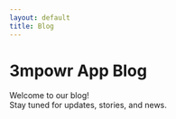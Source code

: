 ```yaml
---
layout: default
title: Blog
---
```


# 3mpowr App Blog

Welcome to our blog!  
Stay tuned for updates, stories, and news.

<!-- To add a blog post, create a markdown file in the _posts/ directory with the format YYYY-MM-DD-title.md -->